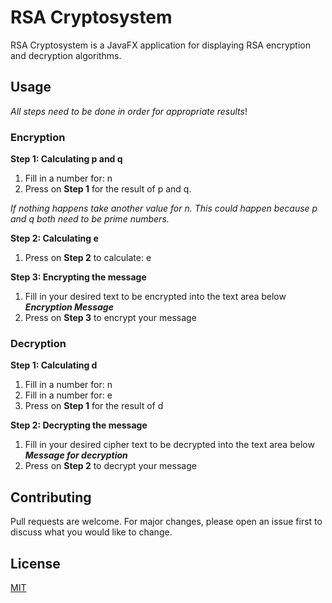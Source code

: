 # RSA Cryptosystem

RSA Cryptosystem is a JavaFX application for displaying RSA encryption and decryption algorithms.


## Usage
*All steps need to be done in order for appropriate results*!
### Encryption
**Step 1: Calculating p and q**

1. Fill in a number for: n
2. Press on **Step 1** for the result of p and q.

 *If nothing happens take another value for n. This could happen because p and q both need to be prime numbers.*

**Step 2: Calculating e**

1. Press on **Step 2** to calculate: e

**Step 3: Encrypting the message**

1. Fill in your desired text to be encrypted into the text area below ***Encryption Message***
2. Press on **Step 3** to encrypt your message

### Decryption
**Step 1: Calculating d**
1. Fill in a number for: n
2. Fill in a number for: e
3. Press on **Step 1** for the result of d

**Step 2: Decrypting the message**

1. Fill in your desired cipher text to be decrypted into the text area below ***Message for decryption***
2. Press on **Step 2** to decrypt your message

## Contributing
Pull requests are welcome. For major changes, please open an issue first to discuss what you would like to change.

## License
[MIT](https://choosealicense.com/licenses/mit/)
